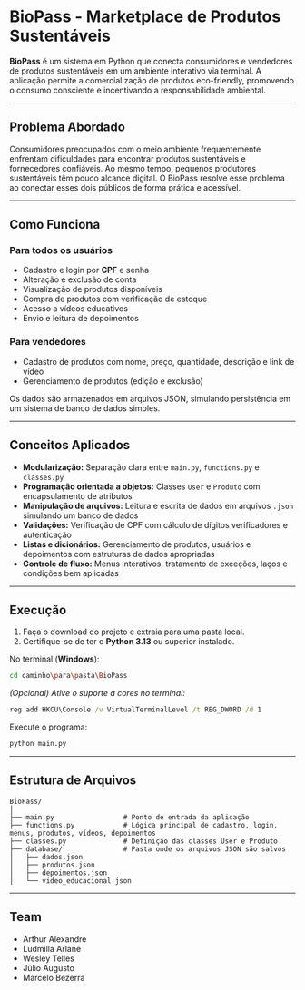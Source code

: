 # BioPass - Marketplace de Produtos Sustentáveis

**BioPass** é um sistema em Python que conecta consumidores e vendedores de produtos sustentáveis em um ambiente interativo via terminal. A aplicação permite a comercialização de produtos eco-friendly, promovendo o consumo consciente e incentivando a responsabilidade ambiental.

---

## Problema Abordado

Consumidores preocupados com o meio ambiente frequentemente enfrentam dificuldades para encontrar produtos sustentáveis e fornecedores confiáveis. Ao mesmo tempo, pequenos produtores sustentáveis têm pouco alcance digital. O BioPass resolve esse problema ao conectar esses dois públicos de forma prática e acessível.

---

## Como Funciona

### Para todos os usuários
- Cadastro e login por **CPF** e senha
- Alteração e exclusão de conta
- Visualização de produtos disponíveis
- Compra de produtos com verificação de estoque
- Acesso a vídeos educativos
- Envio e leitura de depoimentos

### Para vendedores
- Cadastro de produtos com nome, preço, quantidade, descrição e link de vídeo
- Gerenciamento de produtos (edição e exclusão)

Os dados são armazenados em arquivos JSON, simulando persistência em um sistema de banco de dados simples.

---

## Conceitos Aplicados

- **Modularização:** Separação clara entre `main.py`, `functions.py` e `classes.py`
- **Programação orientada a objetos:** Classes `User` e `Produto` com encapsulamento de atributos
- **Manipulação de arquivos:** Leitura e escrita de dados em arquivos `.json` simulando um banco de dados
- **Validações:** Verificação de CPF com cálculo de dígitos verificadores e autenticação
- **Listas e dicionários:** Gerenciamento de produtos, usuários e depoimentos com estruturas de dados apropriadas
- **Controle de fluxo:** Menus interativos, tratamento de exceções, laços e condições bem aplicadas

---

## Execução

1. Faça o download do projeto e extraia para uma pasta local.
2. Certifique-se de ter o **Python 3.13** ou superior instalado.

No terminal (**Windows**):

```bash
cd caminho\para\pasta\BioPass
```

*(Opcional) Ative o suporte a cores no terminal:*
```cmd
reg add HKCU\Console /v VirtualTerminalLevel /t REG_DWORD /d 1
```

Execute o programa:
```cmd
python main.py
```

---

## Estrutura de Arquivos

```
BioPass/
│
├── main.py                 # Ponto de entrada da aplicação
├── functions.py            # Lógica principal de cadastro, login, menus, produtos, vídeos, depoimentos
├── classes.py              # Definição das classes User e Produto
├── database/               # Pasta onde os arquivos JSON são salvos
│   ├── dados.json
│   ├── produtos.json
│   ├── depoimentos.json
│   └── video_educacional.json
```

---

## Team

- Arthur Alexandre
- Ludmilla Arlane
- Wesley Telles
- Júlio Augusto
- Marcelo Bezerra


